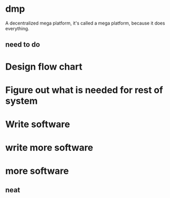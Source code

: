 # dmp
A decentralized mega platform, it's called a mega platform, because it does everything.



## need to do
# Design flow chart
# Figure out what is needed for rest of system
# Write software
# write more software
# more software
## neat
